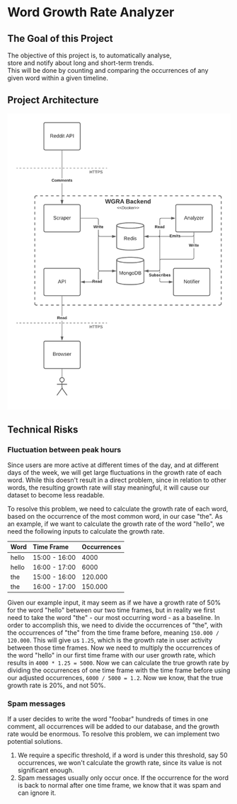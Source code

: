 # Word Growth Rate Analyzer

## The Goal of this Project

The objective of this project is, to automatically analyse, store and notify about long and short-term trends. This will be done by counting and comparing the occurrences of any given word within a given timeline.

## Project Architecture

![WGRA Architecture](WGRA-Architecture.png)

## Technical Risks

### Fluctuation between peak hours

Since users are more active at different times of the day, and at different days of the week, we will get large fluctuations in the growth rate of each word. While this doesn't result in a direct problem, since in relation to other words, the resulting growth rate will stay meaningful, it will cause our dataset to become less readable.

To resolve this problem, we need to calculate the growth rate of each word, based on the occurrence of the most common word, in our case "the". As an example, if we want to calculate the growth rate of the word "hello", we need the following inputs to calculate the growth rate.

| Word  | Time Frame    | Occurrences |
| :---- | :------------ | :---------- |
| hello | 15:00 - 16:00 | 4000        |
| hello | 16:00 - 17:00 | 6000        |
| the   | 15:00 - 16:00 | 120.000     |
| the   | 16:00 - 17:00 | 150.000     |

Given our example input, it may seem as if we have a growth rate of 50% for the word "hello" between our two time frames, but in reality we first need to take the word "the" - our most occurring word - as a baseline. In order to accomplish this, we need to divide the occurrences of "the", with the occurrences of "the" from the time frame before, meaning `150.000 / 120.000`. This will give us `1.25`, which is the growth rate in user activity between those time frames. Now we need to multiply the occurrences of the word "hello" in our first time frame with our user growth rate, which results in `4000 * 1.25 = 5000`. Now we can calculate the true growth rate by dividing the occurrences of one time frame with the time frame before using our adjusted occurrences, `6000 / 5000 = 1.2`. Now we know, that the true growth rate is 20%, and not 50%.

### Spam messages

If a user decides to write the word "foobar" hundreds of times in one comment, all occurrences will be added to our database, and the growth rate would be enormous. To resolve this problem, we can implement two potential solutions.

1. We require a specific threshold, if a word is under this threshold, say 50 occurrences, we won't calculate the growth rate, since its value is not significant enough.
2. Spam messages usually only occur once. If the occurrence for the word is back to normal after one time frame, we know that it was spam and can ignore it.

